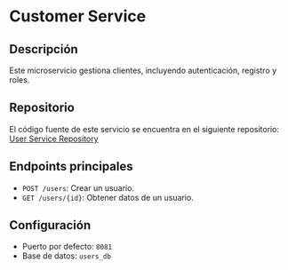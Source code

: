# Customer Service

## Descripción
Este microservicio gestiona clientes, incluyendo autenticación, registro y roles.

## Repositorio
El código fuente de este servicio se encuentra en el siguiente repositorio:
[User Service Repository](https://github.com/tu-usuario/user-service)

## Endpoints principales
- `POST /users`: Crear un usuario.
- `GET /users/{id}`: Obtener datos de un usuario.

## Configuración
- Puerto por defecto: `8081`
- Base de datos: `users_db`
